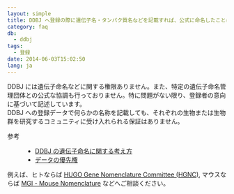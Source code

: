 ```yaml
---
layout: simple
title: DDBJ へ登録の際に遺伝子名・タンパク質名などを記載すれば、公式に命名したことになりますか
category: faq
db:
  - ddbj
tags: 
  - 登録
date: 2014-06-03T15:02:50
lang: ja
---
```




<p>DDBJ には遺伝子命名などに関する権限ありません。また、特定の遺伝子命名管理団体との公式な協調も行っておりません。特に問題がない限り、登録者の意向に基づいて記述しています。<br>DDBJ への登録データで何らかの名称を記載しても、それぞれの生物または生物群を研究するコミュニティに受け入れられる保証はありません。</p>
<dl><dt>参考</dt>
  <dd>
    <ul>
      <li><a href="/ddbj/cds.html#product">DDBJ の遺伝子命名に関する考え方</a></li>
      <li><a href="/policies.html#priority">データの優先権</a></li>
    </ul>
  </dd>
</dl>
<p>例えば、ヒトならば <a href="http://www.genenames.org/">HUGO Gene Nomenclature Committee (HGNC)</a>, マウスならば <a href="http://www.informatics.jax.org/mgihome/nomen/index.shtml#mnrg">MGI - Mouse Nomenclature</a> などへご相談ください。</p>
